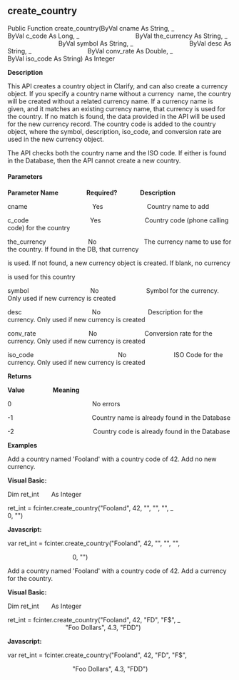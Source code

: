 create_country
--------------

Public Function create_country(ByVal cname As String, _
                               ByVal c_code As Long, _
                               ByVal the_currency As String, _
                               ByVal symbol As String, _
                               ByVal desc As String, _
                               ByVal conv_rate As Double, _
                               ByVal iso_code As String) As Integer

**Description**

This API creates a country object in Clarify, and can also create a currency object. If you specify a country name without a currency  name, the country will be created without a related currency name. If a currency name is given, and it matches an existing currency name, that currency is used for the country. If no match is found, the data provided in the API will be used for the new currency record. The country code is added to the country object, where the symbol, description, iso_code, and conversion rate are used in the new currency object.

The API checks both the country name and the ISO code. If either is found in the Database, then the API cannot create a new country.

#### Parameters
**Parameter Name**                **Required?**             **Description**

cname                                     Yes                         Country name to add

c_code                                   Yes                         Country code (phone calling code) for the country

the_currency                        No                           The currency name to use for the country. If found in the DB, that currency

is used. If not found, a new currency object is created. If blank, no currency

is used for this country

symbol                                   No                           Symbol for the currency. Only used if new currency is created

desc                                        No                           Description for the currency. Only used if new currency is created

conv_rate                              No                           Conversion rate for the currency. Only used if new currency is created

iso_code                                                No                           ISO Code for the currency. Only used if new currency is created

**Returns**

**Value**                **Meaning**

0                                              No errors

-1                                             Country name is already found in the Database

-2                                             Country code is already found in the Database

**Examples**

 Add a country named 'Fooland' with a country code of 42. Add no new currency.

**Visual Basic:**

Dim ret_int       As Integer

ret_int = fcinter.create_country("Fooland", 42, "", "", "", _
                                 0, "")

**Javascript:**

var ret_int = fcinter.create_country("Fooland", 42, "", "", "",

                                     0, "")

 Add a country named 'Fooland' with a country code of 42. Add a currency for the country.

**Visual Basic:**

Dim ret_int       As Integer

ret_int = fcinter.create_country("Fooland", 42, "FD", "F$", _
                                 "Foo Dollars", 4.3, "FDD")

**Javascript:**

var ret_int = fcinter.create_country("Fooland", 42, "FD", "F$",

                                     "Foo Dollars", 4.3, "FDD")